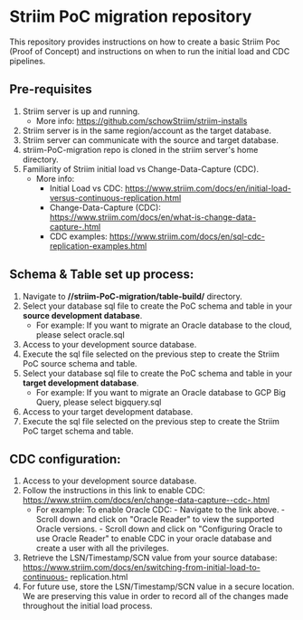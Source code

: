 # Striim PoC migration repository
This repository provides instructions on how to create a basic Striim Poc (Proof of Concept) and instructions on when to run the initial load and CDC pipelines.

## Pre-requisites
1) Striim server is up and running.
   - More info: https://github.com/schowStriim/striim-installs
2) Striim server is in the same region/account as the target database.
3) Striim server can communicate with the source and target database.
4) striim-PoC-migration repo is cloned in the striim server's home directory.
5) Familiarity of Striim initial load vs Change-Data-Capture (CDC).
   - More info:
      - Initial Load vs CDC: https://www.striim.com/docs/en/initial-load-versus-continuous-replication.html
      - Change-Data-Capture (CDC): https://www.striim.com/docs/en/what-is-change-data-capture-.html
      - CDC examples: https://www.striim.com/docs/en/sql-cdc-replication-examples.html

## Schema & Table set up process:
1) Navigate to **/<striim-home>/striim-PoC-migration/table-build/** directory.
2) Select your database sql file to create the PoC schema and table in your **source development database**.
   - For example: If you want to migrate an Oracle database to the cloud, please select oracle.sql
3) Access to your development source database.
4) Execute the sql file selected on the previous step to create the Striim PoC source schema and table.
5) Select your database sql file to create the PoC schema and table in your **target development database**.
   - For example: If you want to migrate an Oracle database to GCP Big Query, please select bigquery.sql
6) Access to your target development database.
7) Execute the sql file selected on the previous step to create the Striim PoC target schema and table.

## CDC configuration:
1) Access to your development source database.
2) Follow the instructions in this link to enable CDC: https://www.striim.com/docs/en/change-data-capture--cdc-.html
   - For example: To enable Oracle CDC:
                     - Navigate to the link above.
                     - Scroll down and click on "Oracle Reader" to view the supported Oracle versions.
                     - Scroll down and click on "Configuring Oracle to use Oracle Reader" to enable CDC in your oracle database and create a user with all the privileges.
3) Retrieve the LSN/Timestamp/SCN value from your source database: https://www.striim.com/docs/en/switching-from-initial-load-to-continuous- replication.html
4) For future use, store the LSN/Timestamp/SCN value in a secure location. We are preserving this value in order to record all of the changes made throughout the initial load process.


